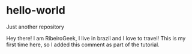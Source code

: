 # hello-world
Just another repository

Hey there! I am RibeiroGeek, I live in brazil and I love to travel!
This is my first time here, so I added this comment as part of the tutorial.
